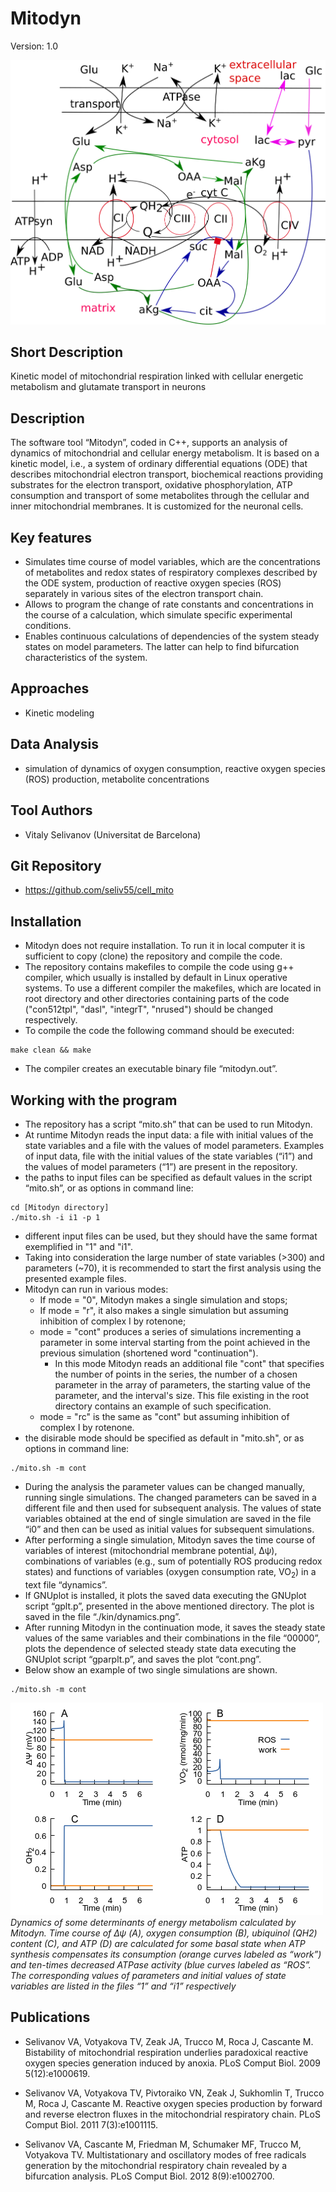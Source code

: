 # Mitodyn
Version: 1.0

![Logo](RC.png)

## Short Description

Kinetic model of mitochondrial respiration linked with cellular energetic metabolism and glutamate transport in neurons

## Description

The software tool “Mitodyn”, coded in C++,  supports an analysis of dynamics of mitochondrial and cellular energy metabolism. It is based on a kinetic model, i.e., a system of ordinary differential equations (ODE) that describes mitochondrial electron transport, biochemical reactions providing substrates for the electron transport, oxidative phosphorylation, ATP consumption and transport of some metabolites through the cellular and inner mitochondrial membranes. It is customized for the neuronal cells.

## Key features

- Simulates time course of model variables, which are the concentrations of metabolites and redox states of respiratory complexes described by the ODE system, production of reactive oxygen species (ROS) separately in various sites of the electron transport chain. 
- Allows to program the change of rate constants and concentrations in the course of a calculation, which simulate specific experimental conditions.
- Enables continuous calculations of dependencies of the system steady states on model parameters. The latter can help to find bifurcation characteristics of the system.

## Approaches

- Kinetic modeling
    
## Data Analysis

- simulation of dynamics of oxygen consumption, reactive oxygen species (ROS) production, metabolite concentrations

## Tool Authors

- Vitaly Selivanov (Universitat de Barcelona)

## Git Repository

- https://github.com/seliv55/cell_mito

## Installation

- Mitodyn does not require installation. To run it in local computer it is sufficient to copy (clone) the repository and compile the code.
- The repository contains makefiles to compile the code using g++ compiler, which usually is installed by default in Linux operative systems. To use a different compiler the makefiles, which are located in root directory and other directories containing parts of the code ("con512tpl", "dasl", "integrT", "nrused") should be changed respectively.
- To compile the code the following command should be executed:
```
make clean && make 
```
- The compiler creates an executable binary file “mitodyn.out”. 

## Working with the program

- The repository has a script “mito.sh” that can be used to run Mitodyn.
- At runtime Mitodyn reads the input data: a file with initial values of the state variables and a file with the values of model parameters. Examples of input data, file with  the initial values of the state variables (“i1”) and the values of model parameters (“1”) are present in the repository.
- the paths to input files can be specified as default values in the script “mito.sh”, or as options in command line:
``` 
cd [Mitodyn directory]
./mito.sh -i i1 -p 1
```
- different input files can be used, but they should have the same format exemplified in "1" and "i1".
- Taking into consideration the large number of state variables (>300) and parameters (~70), it is recommended to start the first analysis using the presented example files.
- Mitodyn can run in various modes:
  * If mode = "0", Mitodyn makes a single simulation and stops;
  * If mode = "r", it also makes a single simulation but assuming inhibition of complex I by rotenone;
  * mode = "cont" produces a series of simulations incrementing a parameter in some interval starting from the point achieved in the previous simulation (shortened word "continuation").
    * In this mode Mitodyn reads an additional file "cont" that specifies the number of points in the series, the number of a chosen parameter in the array of parameters, the starting value of the parameter, and the interval's size. This file existing in the root directory contains an example of such specification.
  * mode = "rc" is the same as "cont" but assuming inhibition of complex I by rotenone.
- the disirable mode should be specified as default in "mito.sh", or as options in command line:
```
./mito.sh -m cont
```
- During the analysis the parameter values can be changed manually, running single simulations. The changed parameters can be saved in a different file and then used for subsequent analysis. The values of state variables obtained at the end of single simulation are saved in the file “i0” and then can be used as initial values for subsequent simulations.
- After performing a single simulation, Mitodyn saves the time course of variables of interest (mitochondrial membrane potential, Δψ), combinations of variables (e.g., sum of potentially ROS producing redox states) and functions of variables (oxygen consumption rate, VO<sub>2</sub>) in a text file “dynamics”.
- If GNUplot is installed, it plots the saved data executing the GNUplot script “gplt.p”, presented in the above mentioned directory. The plot is saved in the file “./kin/dynamics.png”.
- After running Mitodyn in the continuation mode, it saves the steady state values of the same variables and their combinations in the file “00000”, plots the dependence of selected steady state data executing the GNUplot script “gparplt.p”, and saves the plot “cont.png”.
- Below show an example of two single simulations are shown.
```
./mito.sh -m cont
```
![two simulations](basic_var.png)
*Dynamics of some determinants of energy metabolism calculated by Mitodyn. Time course of Δψ (A), oxygen consumption (B), ubiquinol (QH2) content (C),  and ATP (D) are calculated for some basal state when ATP synthesis compensates its consumption (orange curves labeled as “work”) and ten-times decreased ATPase activity (blue curves labeled as “ROS”. The corresponding values of parameters and initial values of state variables are listed in the files “1” and “i1” respectively*

## Publications

- Selivanov VA, Votyakova TV, Zeak JA, Trucco M, Roca J, Cascante M.
Bistability of mitochondrial respiration underlies paradoxical reactive oxygen
species generation induced by anoxia. PLoS Comput Biol. 2009 5(12):e1000619.

- Selivanov VA, Votyakova TV, Pivtoraiko VN, Zeak J, Sukhomlin T, Trucco M,
Roca J, Cascante M. Reactive oxygen species production by forward and reverse
electron fluxes in the mitochondrial respiratory chain. PLoS Comput Biol. 2011
7(3):e1001115.

- Selivanov VA, Cascante M, Friedman M, Schumaker MF, Trucco M, Votyakova TV.
Multistationary and oscillatory modes of free radicals generation by the
mitochondrial respiratory chain revealed by a bifurcation analysis. PLoS Comput
Biol. 2012 8(9):e1002700.
